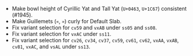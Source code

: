 * Make bowl height of Cyrillic Yat and Tall Yat (`U+0463`, `U+1C67`) consistent (#1945).
* Make Guillemets (`«`, `»`) curly for Default Slab.
* Fix variant selection for `cv59` and `vxAB` under `ss05` and `ss08`.
* Fix variant selection for `vxAC` under `ss11`.
* Fix variant selection for `cv26`, `cv34`, `cv37`, `cv59`, `cv61`, `cv62`, `vxAA`, `vxAB`, `cv81`, `vxAC`, and `vsAL` under `ss13`.
